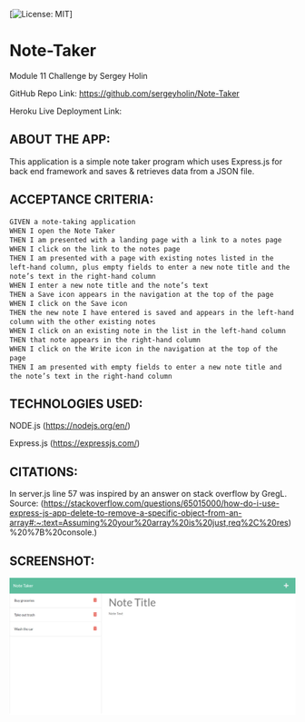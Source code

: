 [![License: MIT](https://img.shields.io/badge/License-MIT-yellow.svg)]
# Note-Taker
Module 11 Challenge by Sergey Holin

GitHub Repo Link: https://github.com/sergeyholin/Note-Taker

Heroku Live Deployment Link: 

## ABOUT THE APP:

This application is a simple note taker program which uses Express.js for back end framework and saves & retrieves data from a JSON file.

## ACCEPTANCE CRITERIA:

```
GIVEN a note-taking application
WHEN I open the Note Taker
THEN I am presented with a landing page with a link to a notes page
WHEN I click on the link to the notes page
THEN I am presented with a page with existing notes listed in the left-hand column, plus empty fields to enter a new note title and the note’s text in the right-hand column
WHEN I enter a new note title and the note’s text
THEN a Save icon appears in the navigation at the top of the page
WHEN I click on the Save icon
THEN the new note I have entered is saved and appears in the left-hand column with the other existing notes
WHEN I click on an existing note in the list in the left-hand column
THEN that note appears in the right-hand column
WHEN I click on the Write icon in the navigation at the top of the page
THEN I am presented with empty fields to enter a new note title and the note’s text in the right-hand column
```

## TECHNOLOGIES USED: 

NODE.js (https://nodejs.org/en/)

Express.js (https://expressjs.com/)

## CITATIONS:

In server.js line 57 was inspired by an answer on stack overflow by GregL.
Source: (https://stackoverflow.com/questions/65015000/how-do-i-use-express-js-app-delete-to-remove-a-specific-object-from-an-array#:~:text=Assuming%20your%20array%20is%20just,req%2C%20res)%20%7B%20console.)

## SCREENSHOT:

<img src="./assets/img/screenshot.png/"/>